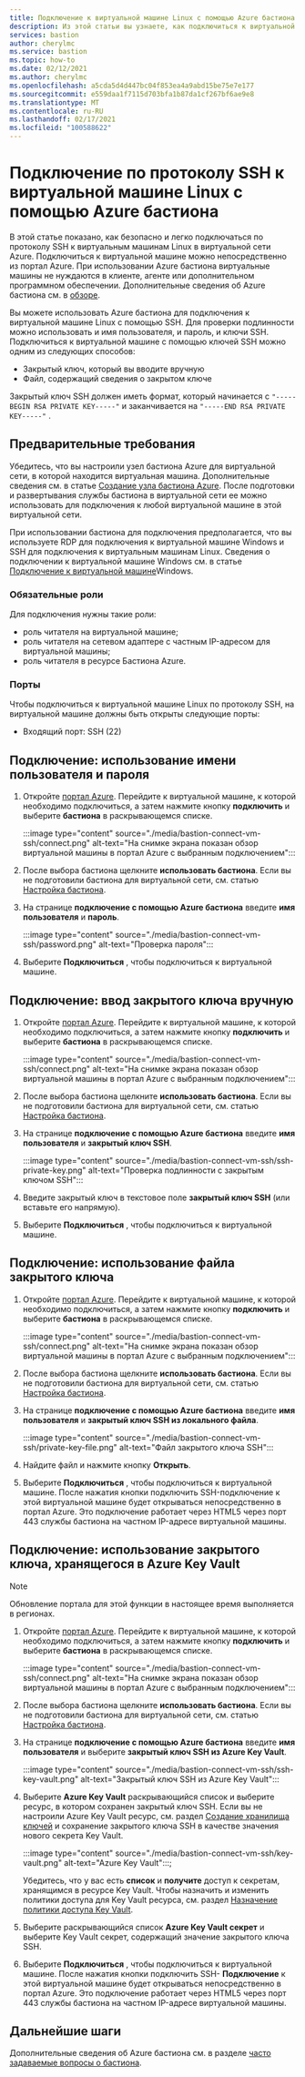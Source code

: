 ```yaml
---
title: Подключение к виртуальной машине Linux с помощью Azure бастиона
description: Из этой статьи вы узнаете, как подключиться к виртуальной машине Linux с помощью Azure бастиона.
services: bastion
author: cherylmc
ms.service: bastion
ms.topic: how-to
ms.date: 02/12/2021
ms.author: cherylmc
ms.openlocfilehash: a5cda5d4d447bc04f853ea4a9abd15be75e7e177
ms.sourcegitcommit: e559daa1f7115d703bfa1b87da1cf267bf6ae9e8
ms.translationtype: MT
ms.contentlocale: ru-RU
ms.lasthandoff: 02/17/2021
ms.locfileid: "100588622"
---
```

# <a name="connect-using-ssh-to-a-linux-virtual-machine-using-azure-bastion"></a>Подключение по протоколу SSH к виртуальной машине Linux с помощью Azure бастиона

В этой статье показано, как безопасно и легко подключаться по протоколу SSH к виртуальным машинам Linux в виртуальной сети Azure. Подключиться к виртуальной машине можно непосредственно из портал Azure. При использовании Azure бастиона виртуальные машины не нуждаются в клиенте, агенте или дополнительном программном обеспечении. Дополнительные сведения об Azure бастиона см. в [обзоре](bastion-overview.md).

Вы можете использовать Azure бастиона для подключения к виртуальной машине Linux с помощью SSH. Для проверки подлинности можно использовать и имя пользователя, и пароль, и ключи SSH. Подключиться к виртуальной машине с помощью ключей SSH можно одним из следующих способов:

* Закрытый ключ, который вы вводите вручную
* Файл, содержащий сведения о закрытом ключе

Закрытый ключ SSH должен иметь формат, который начинается с  `"-----BEGIN RSA PRIVATE KEY-----"` и заканчивается на `"-----END RSA PRIVATE KEY-----"` .

## <a name="prerequisites"></a>Предварительные требования

Убедитесь, что вы настроили узел бастиона Azure для виртуальной сети, в которой находится виртуальная машина. Дополнительные сведения см. в статье [Создание узла бастиона Azure](./tutorial-create-host-portal.md). После подготовки и развертывания службы бастиона в виртуальной сети ее можно использовать для подключения к любой виртуальной машине в этой виртуальной сети. 

При использовании бастиона для подключения предполагается, что вы используете RDP для подключения к виртуальной машине Windows и SSH для подключения к виртуальным машинам Linux. Сведения о подключении к виртуальной машине Windows см. в статье [Подключение к виртуальной машине](bastion-connect-vm-rdp.md)Windows.

### <a name="required-roles"></a>Обязательные роли

Для подключения нужны такие роли:

* роль читателя на виртуальной машине;
* роль читателя на сетевом адаптере с частным IP-адресом для виртуальной машины;
* роль читателя в ресурсе Бастиона Azure.

### <a name="ports"></a>Порты

Чтобы подключиться к виртуальной машине Linux по протоколу SSH, на виртуальной машине должны быть открыты следующие порты:

* Входящий порт: SSH (22)

## <a name="connect-using-username-and-password"></a><a name="username"></a>Подключение: использование имени пользователя и пароля

1. Откройте [портал Azure](https://portal.azure.com). Перейдите к виртуальной машине, к которой необходимо подключиться, а затем нажмите кнопку **подключить** и выберите **бастиона** в раскрывающемся списке.

   :::image type="content" source="./media/bastion-connect-vm-ssh/connect.png" alt-text="На снимке экрана показан обзор виртуальной машины в портал Azure с выбранным подключением":::
1. После выбора бастиона щелкните **использовать бастиона**. Если вы не подготовили бастиона для виртуальной сети, см. статью [Настройка бастиона](./quickstart-host-portal.md).
1. На странице **подключение с помощью Azure бастиона** введите **имя пользователя** и **пароль**.

   :::image type="content" source="./media/bastion-connect-vm-ssh/password.png" alt-text="Проверка пароля":::
1. Выберите **Подключиться** , чтобы подключиться к виртуальной машине.

## <a name="connect-manually-enter-a-private-key"></a><a name="privatekey"></a>Подключение: ввод закрытого ключа вручную

1. Откройте [портал Azure](https://portal.azure.com). Перейдите к виртуальной машине, к которой необходимо подключиться, а затем нажмите кнопку **подключить** и выберите **бастиона** в раскрывающемся списке.

   :::image type="content" source="./media/bastion-connect-vm-ssh/connect.png" alt-text="На снимке экрана показан обзор виртуальной машины в портал Azure с выбранным подключением":::
1. После выбора бастиона щелкните **использовать бастиона**. Если вы не подготовили бастиона для виртуальной сети, см. статью [Настройка бастиона](./quickstart-host-portal.md).
1. На странице **подключение с помощью Azure бастиона** введите **имя пользователя** и **закрытый ключ SSH**.

   :::image type="content" source="./media/bastion-connect-vm-ssh/ssh-private-key.png" alt-text="Проверка подлинности с закрытым ключом SSH":::
1. Введите закрытый ключ в текстовое поле **закрытый ключ SSH** (или вставьте его напрямую).
1. Выберите **Подключиться** , чтобы подключиться к виртуальной машине.

## <a name="connect-using-a-private-key-file"></a><a name="ssh"></a>Подключение: использование файла закрытого ключа

1. Откройте [портал Azure](https://portal.azure.com). Перейдите к виртуальной машине, к которой необходимо подключиться, а затем нажмите кнопку **подключить** и выберите **бастиона** в раскрывающемся списке.

   :::image type="content" source="./media/bastion-connect-vm-ssh/connect.png" alt-text="На снимке экрана показан обзор виртуальной машины в портал Azure с выбранным подключением":::
1. После выбора бастиона щелкните **использовать бастиона**. Если вы не подготовили бастиона для виртуальной сети, см. статью [Настройка бастиона](./quickstart-host-portal.md).
1. На странице **подключение с помощью Azure бастиона** введите **имя пользователя** и **закрытый ключ SSH из локального файла**.

   :::image type="content" source="./media/bastion-connect-vm-ssh/private-key-file.png" alt-text="Файл закрытого ключа SSH":::

1. Найдите файл и нажмите кнопку **Открыть**.
1. Выберите **Подключиться** , чтобы подключиться к виртуальной машине. После нажатия кнопки подключить SSH-подключение к этой виртуальной машине будет открываться непосредственно в портал Azure. Это подключение работает через HTML5 через порт 443 службы бастиона на частном IP-адресе виртуальной машины.

## <a name="connect-using-a-private-key-stored-in-azure-key-vault"></a><a name="akv"></a>Подключение: использование закрытого ключа, хранящегося в Azure Key Vault

>[!NOTE]
>Обновление портала для этой функции в настоящее время выполняется в регионах.
>

1. Откройте [портал Azure](https://portal.azure.com). Перейдите к виртуальной машине, к которой необходимо подключиться, а затем нажмите кнопку **подключить** и выберите **бастиона** в раскрывающемся списке.

   :::image type="content" source="./media/bastion-connect-vm-ssh/connect.png" alt-text="На снимке экрана показан обзор виртуальной машины в портал Azure с выбранным подключением":::
1. После выбора бастиона щелкните **использовать бастиона**. Если вы не подготовили бастиона для виртуальной сети, см. статью [Настройка бастиона](./quickstart-host-portal.md).
1. На странице **подключение с помощью Azure бастиона** введите **имя пользователя** и выберите **закрытый ключ SSH из Azure Key Vault**.

   :::image type="content" source="./media/bastion-connect-vm-ssh/ssh-key-vault.png" alt-text="Закрытый ключ SSH из Azure Key Vault":::
1. Выберите **Azure Key Vault** раскрывающийся список и выберите ресурс, в котором сохранен закрытый ключ SSH. Если вы не настроили Azure Key Vault ресурс, см. раздел [Создание хранилища ключей](../key-vault/general/quick-create-portal.md) и сохранение закрытого ключа SSH в качестве значения нового секрета Key Vault.

   :::image type="content" source="./media/bastion-connect-vm-ssh/key-vault.png" alt-text="Azure Key Vault":::;

   Убедитесь, что у вас есть **список** и **получите** доступ к секретам, хранящимся в ресурсе Key Vault. Чтобы назначить и изменить политики доступа для Key Vault ресурса, см. раздел [Назначение политики доступа Key Vault](../key-vault/general/assign-access-policy-portal.md).
1. Выберите раскрывающийся список **Azure Key Vault секрет** и выберите Key Vault секрет, содержащий значение закрытого ключа SSH.
1. Выберите **Подключиться** , чтобы подключиться к виртуальной машине. После нажатия кнопки подключить SSH- **Подключение** к этой виртуальной машине будет открываться непосредственно в портал Azure. Это подключение работает через HTML5 через порт 443 службы бастиона на частном IP-адресе виртуальной машины.

## <a name="next-steps"></a>Дальнейшие шаги

Дополнительные сведения об Azure бастиона см. в разделе [часто задаваемые вопросы о бастиона](bastion-faq.md). 
